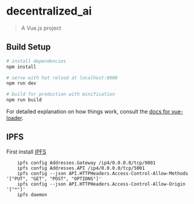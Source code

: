 # decentralized_ai

> A Vue.js project

## Build Setup

``` bash
# install dependencies
npm install

# serve with hot reload at localhost:8080
npm run dev

# build for production with minification
npm run build
```

For detailed explanation on how things work, consult the [docs for vue-loader](http://vuejs.github.io/vue-loader).


## IPFS

First install [IPFS](https://ipfs.io/docs/install/)

``` 
    ipfs config Addresses.Gateway /ip4/0.0.0.0/tcp/9001
    ipfs config Addresses.API /ip4/0.0.0.0/tcp/5001
    ipfs config --json API.HTTPHeaders.Access-Control-Allow-Methods '["PUT", "GET", "POST", "OPTIONS"]'
    ipfs config --json API.HTTPHeaders.Access-Control-Allow-Origin '["*"]'
    ipfs daemon
```
